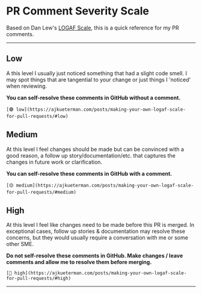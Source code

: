 # PR Comment Severity Scale

Based on Dan Lew's [LOGAF Scale](https://blog.danlew.net/2020/04/15/the-logaf-scale/), this is a quick reference for my PR comments.

---

## Low

A this level I usually just noticed something that had a slight code smell. I may spot things that are tangential to your change or just things I 'noticed' when reviewing. 

**You can self-resolve these comments in GitHub without a comment.**

```
[🟢 low](https://ajkueterman.com/posts/making-your-own-logaf-scale-for-pull-requests/#low)
```

## Medium

At this level I feel changes should be made but can be convinced with a good reason, a follow up story/documentation/etc. that captures the changes in future work or clarification. 

**You can self-resolve these comments in GitHub with a comment.**

```
[🟡 medium](https://ajkueterman.com/posts/making-your-own-logaf-scale-for-pull-requests/#medium)
```

## High

At this level I feel like changes need to be made before this PR is merged. In exceptional cases, follow up stories & documentation may resolve these concerns, but they would usually require a conversation with me or some other SME.

**Do not self-resolve these comments in GitHub. Make changes / leave comments and allow me to resolve them before merging.**

```
[🔴 high](https://ajkueterman.com/posts/making-your-own-logaf-scale-for-pull-requests/#high)
```

---
